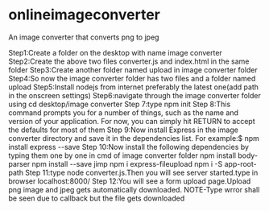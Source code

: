 # onlineimageconverter
An image converter that converts png to jpeg

Step1:Create a folder on the desktop with name image converter
Step2:Create the above two files converter.js and index.html in the same folder
Step3:Create another folder named upload in image converter folder
Step4:So now the image converter folder has two files and a folder named upload
Step5:Install nodejs from internet preferably the latest one(add path in the onscreen settings)
Step6:navigate through the image converter folder using cd desktop/image converter
Step 7:type npm init
Step 8:This command prompts you for a number of things, such as the name and version of your application. For now, you can simply hit RETURN to accept the defaults for most of them
Step 9:Now install Express in the image converter directory and save it in the dependencies list. For example:$ npm install express --save
Step 10:Now install the following dependencies by typing them one by one in cmd of image converter folder
         npm install body-parser
         npm install --save jimp
         npm i express-fileupload
         npm i -S app-root-path
Step 11:type node converter.js.Then you will see server started.type in browser  localhost:8000/
Step 12:You will see a form upload page.Upload png image and jpeg gets automatically downloaded.
        NOTE-Type wrror shall be seen due to callback but the file gets downloaded
        
        

         
         



